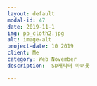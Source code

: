 ```yaml
---
layout: default
modal-id: 47
date: 2019-11-1
img: pp_cloth2.jpg
alt: image-alt
project-date: 10 2019
client: Me
category: Web November
description:  SD캐릭터 마녀옷

---
```

